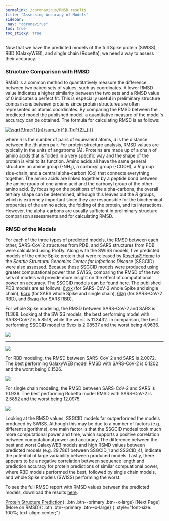 ```yaml
---
permalink: /coronavirus/RMSD_results
title: "Assessing Accuracy of Models"
sidebar: 
 nav: "coronavirus"
toc: true
toc_sticky: true
---
```

Now that we have the predicted models of the full Spike protein (SWISS), RBD (GalaxyWEB), and single chain (Robetta), we need a way to assess their accuracy.

### Structure Comparison with RMSD
RMSD is a common method to quantitatively measure the difference between two paired sets of values, such as coordinates. A lower RMSD value indicates a higher similarity between the two sets and a RMSD value of 0 indicates a perfect fit. This is especially useful in preliminary structure comparisons between proteins since protein structures are often represented as atomic coordinates. By comparing the RMSD between the predicted model the published model, a quantitative measure of the model's accuracy can be obtained. The formula for calculating RMSD is as follows:

<a href="https://www.codecogs.com/eqnedit.php?latex=\sqrt{\frac{1}{n}\sum_{n}^{i-1}d^{2}_{i}}" target="_blank"><img src="https://latex.codecogs.com/gif.latex?\sqrt{\frac{1}{n}\sum_{n}^{i-1}d^{2}_{i}}" title="\sqrt{\frac{1}{n}\sum_{n}^{i-1}d^{2}_{i}}" /></a>

where *n* is the number of pairs of equivalent atoms, *d* is the distance between the *i*th atom pair. For protein structure analysis, RMSD values are typically in the units of angstroms (Å). Proteins are made up of a chain of amino acids that is folded in a very specific way and the shape of the protein is vital to its function. Amino acids all have the same general structure: an amine group (-NH<sub>2</sub>), a carboxyl group (-COOH), a *R* group side-chain, and a central alpha-carbon (C⍺) that connects everything together. The amino acids are linked together by a peptide bond between the amine group of one amino acid and the carboxyl group of the other amino acid. By focusing on the positions of the alpha-carbons, the overall tertiary shape can be determined, although this leaves out the *R* groups, which is extremely important since they are responsible for the biochemical properties of the amino acids, the folding of the protein, and its interactions. However, the alpha-carbons are usually sufficient in preliminary structure comparison assessments and for calculating RMSD.

### RMSD of the Models
For each of the three types of predicted models, the RMSD between each other, SARS-CoV-2 structures from PDB, and SARS structures from PDB were calculated using ProDy. Along with the SWISS models, five predicted models of the entire Spike protein that were released by <a href="https://boinc.bakerlab.org/" target="_blank">Rosetta@Home</a> to the *Seattle Structural Genomics Center for Infectious Disease* (SSGCID) were also assessed. Because these SSGCID models were produced using greater computational power than SWISS, comparing the RMSD of the two sets of models will provide more insight on the effect of computational power on accuracy. The SSGCID models can be found <a href="https://www.ssgcid.org/cttdb/molecularmodel_list/?target__icontains=BewuA" target="_blank">here</a>. The published PDB models are as follows: <a href="https://www.rcsb.org/structure/6vxx" target="_blank">6vxx</a> (for SARS-CoV-2 whole Spike and single chain), <a href="https://www.rcsb.org/structure/6CRX" target="_blank">6crx</a> (for SARS whole Spike and single chain), <a href="https://www.rcsb.org/structure/6lzg" target="_blank">6lzg</a> (for SARS-CoV-2 RBD), and <a href="https://www.rcsb.org/structure/6waq" target="_blank">6waq</a> (for SARS RBD).

For whole Spike modeling, the RMSD between SARS-CoV-2 and SARS is 11.368. Looking at the SWISS models, the best performing model with SARS-CoV-2 is 5.8518, while the worst is 11.3432. In comparison, the best performing SSGCID model to 6vxx is 2.08537 and the worst being 4.9636.

<img src="../_pages/coronavirus/files/RMSD_result/Swiss.png">

<hr>

<img src="../_pages/coronavirus/files/RMSD_result/SSGCID.png">

For RBD modeling, the RMSD between SARS-CoV-2 and SARS is 2.0072. The best performing GalaxyWEB model RMSD with SARS-CoV-2 is 0.1202 and the worst being 0.1526.

<img src="../_pages/coronavirus/files/RMSD_result/Galaxy.png">

For single chain modeling, the RMSD between SARS-CoV-2 and SARS is 10.936. The best performing Robetta model RMSD with SARS-CoV-2 is 2.5852 and the worst being 12.0975.

<img src="../_pages/coronavirus/files/RMSD_result/Robetta.png">

Looking at the RMSD values, SSGCID models far outperformed the models produced by SWISS. Although this may be due to a number of factors (e.g. different algorithms), one main factor is that the SSGCID modesl took much more computational power and time, which supports a positive correlation between computational power and accuracy. The difference between the best and worst GalaxyWEB models and high RSMD values between predicted models (e.g. 29.7861 between SSGCID_1 and SSGCID_4), indicate the potential of large variability between produced models. Lastly, there appears to be a negative correlation between sequence length and prediction accuracy for protein predictions of similar compuational power, where RBD models performed the best, followed by single chain models, and whole Spike models (SWISS) performing the worst.

To see the full RMSD report with RMSD values between the predicted models, download the results <a href="/multiscale_biological_modeling/_pages/coronavirus/files/RMSD_result/Module3RMSD_Result.csv" download>here</a>.


[Protein Structure Prediction](prediction){: .btn .btn--primary .btn--x-large} [Next Page](More on RMSD){: .btn .btn--primary .btn--x-large}
{: style="font-size: 100%; text-align: center;"}
